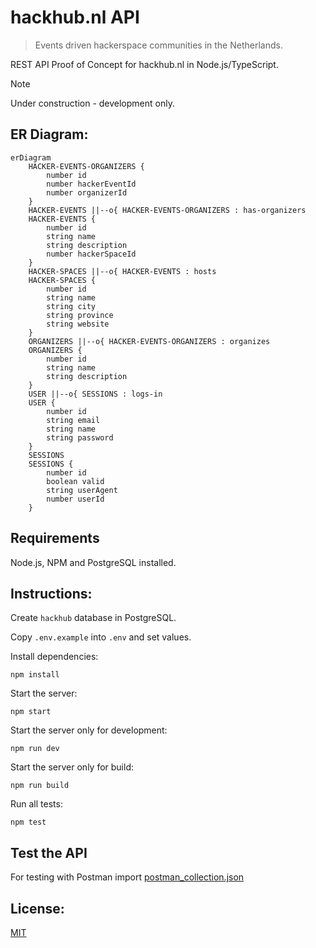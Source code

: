 # hackhub.nl API   
    
> Events driven hackerspace communities in the Netherlands.   
         
REST API Proof of Concept for hackhub.nl in Node.js/TypeScript.     

> [!NOTE]
> Under construction - development only.            
   
## ER Diagram:
```mermaid
erDiagram
    HACKER-EVENTS-ORGANIZERS {
        number id
        number hackerEventId
        number organizerId
    }
    HACKER-EVENTS ||--o{ HACKER-EVENTS-ORGANIZERS : has-organizers 
    HACKER-EVENTS {
        number id
        string name
        string description
        number hackerSpaceId
    }
    HACKER-SPACES ||--o{ HACKER-EVENTS : hosts 
    HACKER-SPACES {
        number id
        string name
        string city
        string province
        string website
    }
    ORGANIZERS ||--o{ HACKER-EVENTS-ORGANIZERS : organizes
    ORGANIZERS {
        number id
        string name
        string description
    }
    USER ||--o{ SESSIONS : logs-in
    USER {
        number id
        string email
        string name
        string password
    }
    SESSIONS
    SESSIONS {
        number id
        boolean valid
        string userAgent
        number userId
    }
```

## Requirements
Node.js, NPM and PostgreSQL installed.    

## Instructions:
Create `hackhub` database in PostgreSQL.   
    
Copy `.env.example` into `.env` and set values.    
            
Install dependencies:    
```
npm install
```    

Start the server: 
```
npm start
```    
           
Start the server only for development: 
```
npm run dev
```    
    
Start the server only for build: 
```
npm run build
```    
             
Run all tests:    
```
npm test
```    
        
## Test the API    
For testing with Postman import [postman_collection.json](./postman_collection.json)    
   
## License:   
[MIT](./LICENSE)   